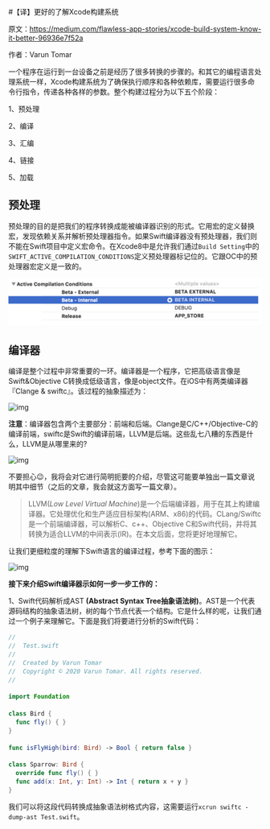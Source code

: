 #【译】更好的了解Xcode构建系统

原文：https://medium.com/flawless-app-stories/xcode-build-system-know-it-better-96936e7f52a

作者：Varun Tomar



一个程序在运行到一台设备之前是经历了很多转换的步骤的。和其它的编程语言处理系统一样，Xcode构建系统为了确保执行顺序和各种依赖库，需要运行很多命令行指令，传递各种各样的参数。整个构建过程分为以下五个阶段：

1、预处理

2、编译

3、汇编

4、链接

5、加载



## 预处理

预处理的目的是把我们的程序转换成能被编译器识别的形式。它用宏的定义替换宏，发现依赖关系并解析预处理器指令。如果Swift编译器没有预处理器，我们则不能在Swift项目中定义宏命令。在Xcode8中是允许我们通过`Build Setting`中的`SWIFT_ACTIVE_COMPILATION_CONDITIONS`定义预处理器标记位的。它跟OC中的预处理器宏定义是一致的。

![](https://raw.githubusercontent.com/zhangferry/Images/master/blog/20200624180433.png)



## 编译器

编译是整个过程中非常重要的一环。编译器是一个程序，它把高级语言像是Swift&Objective C转换成低级语言，像是object文件。在iOS中有两类编译器『Clange & swiftc』。该过程的抽象描述为：

![img](https://miro.medium.com/max/450/1*sryDiLA0zu5EhrPCUjZBew.png)

**注意**：编译器包含两个主要部分：前端和后端。Clange是C/C++/Objective-C的编译前端，swiftc是Swift的编译前端，LLVM是后端。这些乱七八糟的东西是什么，LLVM是从哪里来的?

![img](https://miro.medium.com/max/500/1*cb10Q6m1P8eHbU74uqyocQ.gif)

不要担心😉，我将会对它进行简明扼要的介绍，尽管这可能要单独出一篇文章说明其中细节（之后的文章，我会就这方面写一篇文章）。

> LLVM(*Low Level Virtual Machine*)是一个后端编译器，用于在其上构建编译器。它处理优化和生产适应目标架构(ARM、x86)的代码。CLang/Swiftc是一个前端编译器，可以解析C、c++、Objective C和Swift代码，并将其转换为适合LLVM的中间表示(IR)。在本文后面，您将更好地理解它。



让我们更细粒度的理解下Swift语言的编译过程，参考下面的图示：

![img](https://miro.medium.com/max/2058/1*wzgnQ32uL0GGi3XrX4rlTA.png)



**接下来介绍Swift编译器示如何一步一步工作的：**

1、Swift代码解析成AST **(Abstract Syntax Tree抽象语法树)**。AST是一个代表源码结构的抽象语法树，树的每个节点代表一个结构。它是什么样的呢，让我们通过一个例子来理解它。下面是我们将要进行分析的Swift代码：

```swift
//
//  Test.swift
//
//  Created by Varun Tomar
//  Copyright © 2020 Varun Tomar. All rights reserved.
//

import Foundation

class Bird {
  func fly() { }
}

func isFlyHigh(bird: Bird) -> Bool { return false }

class Sparrow: Bird {
  override func fly() { }
  func add(x: Int, y: Int) -> Int { return x + y }
}
```

我们可以将这段代码转换成抽象语法树格式内容，这需要运行`xcrun swiftc -dump-ast Test.swift`。



